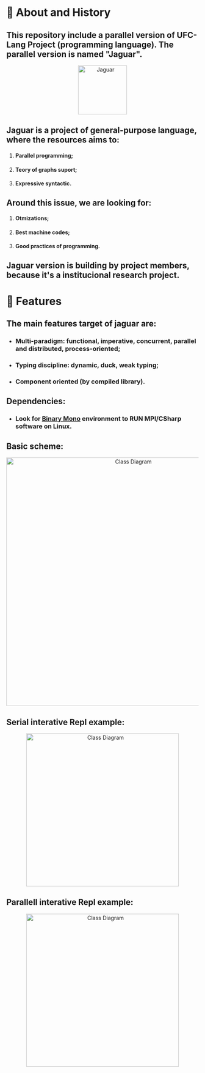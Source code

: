 # 🚀 About and History
## This repository include a parallel version of **UFC-Lang** Project (programming language). The parallel version is named "Jaguar".
<p align="center">
  <img src="./jaguar-lang/img/img_b_300.jpeg" style="width:128px" alt="Jaguar" title="Jaguar">
</p>

## **Jaguar** is a project of general-purpose language, where the resources aims to:
1. #### Parallel programming;
2. #### Teory of graphs suport;
3. #### Expressive syntactic.
## Around this issue, we are looking for:
1. #### Otmizations;
2. #### Best machine codes;
3. #### Good practices of programming.
## Jaguar version is building by project members, because it's a institucional research project.
# 📃 Features
## The **main features** target of jaguar are:
- ### Multi-paradigm: functional, imperative, concurrent, parallel and distributed, process-oriented;
- ### Typing discipline: dynamic, duck, weak typing;
- ### Component oriented (by compiled library).

## Dependencies:
- ### Look for [Binary Mono](https://github.com/UFC-Jaguar/prototypes/tree/main/environment_install) environment to RUN MPI/CSharp software on Linux.

## Basic scheme:
<p align="center">
  <img src="./jaguar-lang/img/DiagramaClasse.png" alt="Class Diagram" width="650">
</p>

## Serial interative Repl example:
<p align="center">
  <img src="./jaguar-lang/img/Ex1.png" alt="Class Diagram" width="400">
</p>

## Parallell interative Repl example:
<p align="center">
  <img src="./jaguar-lang/img/Ex2.png" alt="Class Diagram" width="400">
</p>
